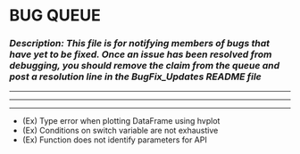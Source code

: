 # BUG QUEUE
### <em>Description: This file is for notifying members of bugs that have yet to be fixed. Once an issue has been resolved from debugging, you should remove the claim from the queue and post a resolution line in the BugFix_Updates README file</em>

---
---
---
- (Ex) Type error when plotting DataFrame using hvplot
- (Ex) Conditions on switch variable are not exhaustive
- (Ex) Function does not identify parameters for API
